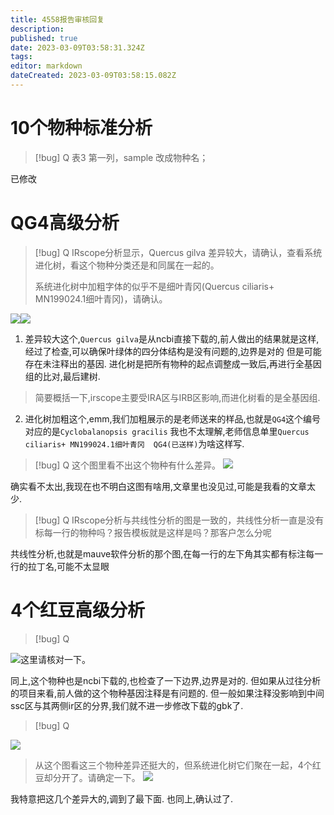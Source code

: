```yaml
---
title: 4558报告审核回复
description: 
published: true
date: 2023-03-09T03:58:31.324Z
tags: 
editor: markdown
dateCreated: 2023-03-09T03:58:15.082Z
---
```


# 10个物种标准分析
>[!bug] Q
> 表3 第一列，sample 改成物种名；

已修改

# QG4高级分析
>[!bug] Q
> IRscope分析显示，Quercus gilva 差异较大，请确认，查看系统进化树，看这个物种分类还是和同属在一起的。
> 
> 系统进化树中加粗字体的似乎不是细叶青冈(Quercus ciliaris+ MN199024.1细叶青冈)，请确认。
> 
![](file:///C:/Users/于杰/AppData/Local/Temp/msohtmlclip1/01/clip_image002.jpg)![](file:///C:/Users/于杰/AppData/Local/Temp/msohtmlclip1/01/clip_image006.jpg)

1. 差异较大这个,`Quercus gilva`是从ncbi直接下载的,前人做出的结果就是这样,   经过了检查,可以确保叶绿体的四分体结构是没有问题的,边界是对的
但是可能存在未注释出的基因.
进化树是把所有物种的起点调整成一致后,再进行全基因组的比对,最后建树.
>简要概括一下,irscope主要受IRA区与IRB区影响,而进化树看的是全基因组.

2. 进化树加粗这个,emm,我们加粗展示的是老师送来的样品,也就是`QG4`这个编号对应的是`Cyclobalanopsis gracilis`
我也不太理解,老师信息单里`Quercus ciliaris+ MN199024.1细叶青冈  QG4(已送样)`为啥这样写.


>[!bug] Q 
> 这个图里看不出这个物种有什么差异。
 ![](file:///C:/Users/于杰/AppData/Local/Temp/msohtmlclip1/01/clip_image004.jpg)

确实看不太出,我现在也不明白这图有啥用,文章里也没见过,可能是我看的文章太少.

>[!bug] Q 
> IRscope分析与共线性分析的图是一致的，共线性分析一直是没有标每一行的物种吗？报告模板就是这样是吗？那客户怎么分呢

共线性分析,也就是mauve软件分析的那个图,在每一行的左下角其实都有标注每一行的拉丁名,可能不太显眼


# 4个红豆高级分析
>[!bug] Q 
> 
![](file:///C:/Users/于杰/AppData/Local/Temp/msohtmlclip1/01/clip_image008.jpg)这里请核对一下。

同上,这个物种也是ncbi下载的,也检查了一下边界,边界是对的.
但如果从过往分析的项目来看,前人做的这个物种基因注释是有问题的.
但一般如果注释没影响到中间ssc区与其两侧ir区的分界,我们就不进一步修改下载的gbk了.


>[!bug] Q 
> 
![](file:///C:/Users/于杰/AppData/Local/Temp/msohtmlclip1/01/clip_image010.jpg) 
> 从这个图看这三个物种差异还挺大的，但系统进化树它们聚在一起，4个红豆却分开了。请确定一下。
![](file:///C:/Users/于杰/AppData/Local/Temp/msohtmlclip1/01/clip_image012.jpg)

我特意把这几个差异大的,调到了最下面.
也同上,确认过了.


